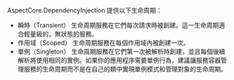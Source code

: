 AspectCore.DependencyInjection 提供以下生命周期：

- 瞬時（Transient） 生命周期服務在它們每次請求時被創建。這一生命周期適合輕量級的，無狀態的服務。
- 作用域（Scoped） 生命周期服務在每個作用域內被創建一次。
- 單例（Singleton） 生命周期服務在它們第一次被解析時創建，並且每個後續解析將使用相同的實例。如果你的應用程序需要單例行為，建議讓服務容器管理服務的生命周期而不是在自己的類中實現單例模式和管理對象的生命周期。